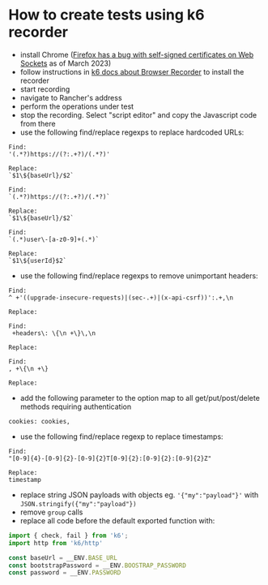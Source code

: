 # How to create tests using k6 recorder

 - install Chrome ([Firefox has a bug with self-signed certificates on Web Sockets](https://bugzilla.mozilla.org/show_bug.cgi?id=594502) as of March 2023)
 - follow instructions in [k6 docs about Browser Recorder](https://k6.io/docs/test-authoring/recording-a-session/browser-recorder/) to install the recorder
 - start recording
 - navigate to Rancher's address
 - perform the operations under test
 - stop the recording. Select "script editor" and copy the Javascript code from there
 - use the following find/replace regexps to replace hardcoded URLs:
```
Find:
'(.*?)https://(?:.+?)/(.*?)'

Replace:
`$1\${baseUrl}/$2`

Find:
`(.*?)https://(?:.+?)/(.*?)`

Replace:
`$1\${baseUrl}/$2`

Find:
`(.*)user\-[a-z0-9]+(.*)`

Replace:
`$1\${userId}$2`
```
- use the following find/replace regexps to remove unimportant headers:
```
Find:
^ +'((upgrade-insecure-requests)|(sec-.+)|(x-api-csrf))':.+,\n

Replace:

Find:
 +headers\: \{\n +\}\,\n

Replace:

Find:
, +\{\n +\}

Replace:

```
- add the following parameter to the option map to all get/put/post/delete methods requiring authentication
```
cookies: cookies,
```
- use the following find/replace regexp to replace timestamps:
```
Find:
"[0-9]{4}-[0-9]{2}-[0-9]{2}T[0-9]{2}:[0-9]{2}:[0-9]{2}Z"

Replace:
timestamp
```
- replace string JSON payloads with objects eg. `'{"my":"payload"}'` with `JSON.stringify({"my":"payload"})`
- remove `group` calls
- replace all code before the default exported function with:
```javascript
import { check, fail } from 'k6';
import http from 'k6/http'

const baseUrl = __ENV.BASE_URL
const bootstrapPassword = __ENV.BOOSTRAP_PASSWORD
const password = __ENV.PASSWORD
```
